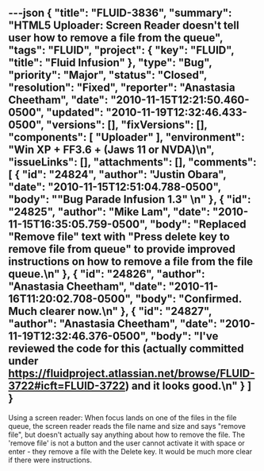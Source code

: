 ---json
{
  "title": "FLUID-3836",
  "summary": "HTML5 Uploader: Screen Reader doesn't tell user how to remove a file from the queue",
  "tags": "FLUID",
  "project": {
    "key": "FLUID",
    "title": "Fluid Infusion"
  },
  "type": "Bug",
  "priority": "Major",
  "status": "Closed",
  "resolution": "Fixed",
  "reporter": "Anastasia Cheetham",
  "date": "2010-11-15T12:21:50.460-0500",
  "updated": "2010-11-19T12:32:46.433-0500",
  "versions": [],
  "fixVersions": [],
  "components": [
    "Uploader"
  ],
  "environment": "Win XP + FF3.6 + (Jaws 11 or NVDA)\n",
  "issueLinks": [],
  "attachments": [],
  "comments": [
    {
      "id": "24824",
      "author": "Justin Obara",
      "date": "2010-11-15T12:51:04.788-0500",
      "body": "\"Bug Parade Infusion 1.3\"&#x20;\n"
    },
    {
      "id": "24825",
      "author": "Mike Lam",
      "date": "2010-11-15T16:35:05.759-0500",
      "body": "Replaced \"Remove file\" text with \"Press delete key to remove file from queue\" to provide improved instructions on how to remove a file from the file queue.\n"
    },
    {
      "id": "24826",
      "author": "Anastasia Cheetham",
      "date": "2010-11-16T11:20:02.708-0500",
      "body": "Confirmed. Much clearer now.\n"
    },
    {
      "id": "24827",
      "author": "Anastasia Cheetham",
      "date": "2010-11-19T12:32:46.376-0500",
      "body": "I've reviewed the code for this (actually committed under <https://fluidproject.atlassian.net/browse/FLUID-3722#icft=FLUID-3722>) and it looks good.\n"
    }
  ]
}
---
Using a screen reader: When focus lands on one of the files in the file queue, the screen reader reads the file name and size and says "remove file", but doesn't actually say anything about how to remove the file. The 'remove file' is not a button and the user cannot activate it with space or enter - they remove a file with the Delete key. It would be much more clear if there were instructions.

        